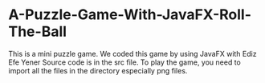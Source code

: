 # A-Puzzle-Game-With-JavaFX-Roll-The-Ball
This is a mini puzzle game. We coded this game by using JavaFX with Ediz Efe Yener
Source code is in the src file. To play the game, you need to import all the files in the directory especially png files.

